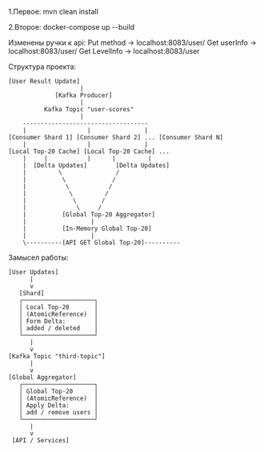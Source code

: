 1.Первое: mvn clean install

2.Второе: docker-compose up --build

Изменены ручки к api:
  Put method -> localhost:8083/user/
  Get userInfo -> localhost:8083/user/
  Get LevelInfo -> localhost:8083/user

Структура проекта:
```
[User Result Update]
                    |
             [Kafka Producer]
                    |
          Kafka Topic "user-scores"
                    |
    -----------------------------------
    |                 |               |
[Consumer Shard 1] [Consumer Shard 2] ... [Consumer Shard N]
    |                 |               |
[Local Top-20 Cache] [Local Top-20 Cache] ...
    |     |           |      |         |
    |  [Delta Updates]        [Delta Updates]
    |         \               /
    |          \             /
    |           \           /
    |            \         /
    |             \       /
    |              \     /
    |          [Global Top-20 Aggregator]
    |                  |
    |          [In-Memory Global Top-20]
    |                  |
    \----------[API GET Global Top-20]----------
```
Замысел работы:
```
[User Updates] 
      |
      v
   [Shard]
   ┌────────────────────┐
   │ Local Top-20       │
   │ (AtomicReference)  │
   │ Form Delta:        │
   │ added / deleted    │
   └────────────────────┘
      |
      v
[Kafka Topic "third-topic"]
      |
      v
[Global Aggregator]
   ┌────────────────────┐
   │ Global Top-20      │
   │ (AtomicReference)  │
   │ Apply Delta:       │
   │ add / remove users │
   └────────────────────┘
      |
      v
 [API / Services]
```
